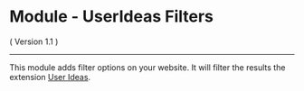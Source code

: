 Module - UserIdeas Filters
==========================
( Version 1.1 )
- - -

This module adds filter options on your website. It will filter the results the extension [User Ideas](http://itprism.com/free-joomla-extensions/ecommerce-gamification/feedbacks-ideas-suggestions).
